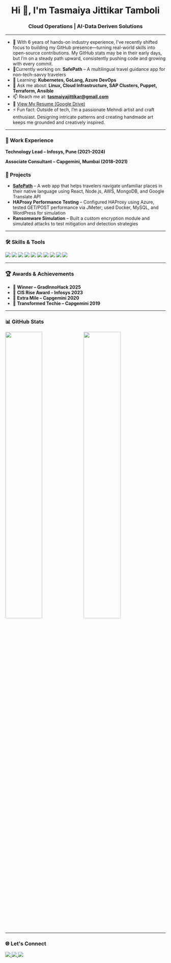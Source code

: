 <h1 align="center">Hi 👋, I'm Tasmaiya Jittikar Tamboli</h1>
<h3 align="center">Cloud Operations | AI-Data Deriven Solutions</h3>

---

- 🌱 With 6 years of hands-on industry experience, I've recently shifted focus to building my GitHub presence—turning real-world skills into open-source contributions. My GitHub stats may be in their early days, 
    but I’m on a steady path upward, consistently pushing code and growing with every commit.
- 🔭Currently working on: **SafePath** – A multilingual travel guidance app for non-tech-savvy travelers  
- 🌱 Learning: **Kubernetes, GoLang, Azure DevOps**  
- 💬 Ask me about: **Linux, Cloud Infrastructure, SAP Clusters, Puppet, Terraform, Ansible**  
- 📫 Reach me at: **tasmaiyajittikar@gmail.com**  
- 📄 [View My Resume (Google Drive)](https://drive.google.com/file/d/1DRatPkx0vKw_9ztw3sDpbhJA0RlrWDHg/view?usp=drive_link)  
- ⚡ Fun fact: Outside of tech, I’m a passionate Mehndi artist and craft enthusiast. Designing intricate patterns and creating handmade art keeps me grounded and creatively inspired.

---

### 💼 Work Experience

**Technology Lead – Infosys, Pune (2021–2024)**  

**Associate Consultant – Capgemini, Mumbai (2018–2021)**  

### 🚀 Projects

- **[SafePath](https://github.com/tasmaiyajittikar/safePath1)** – A web app that helps travelers navigate unfamiliar places in their native language using React, Node.js, AWS, MongoDB, and Google Translate API  
- **HAProxy Performance Testing** – Configured HAProxy using Azure, tested GET/POST performance via JMeter; used Docker, MySQL, and WordPress for simulation  
- **Ransomware Simulation** – Built a custom encryption module and simulated attacks to test mitigation and detection strategies

---

### 🛠️ Skills & Tools

<p align="left">
  <img src="https://img.shields.io/badge/-Python-05122A?style=flat&logo=python" />
  <img src="https://img.shields.io/badge/-AWS-232F3E?style=flat&logo=amazon-aws" />
  <img src="https://img.shields.io/badge/-Terraform-623CE4?style=flat&logo=terraform" />
  <img src="https://img.shields.io/badge/-Ansible-E74429?style=flat&logo=ansible" />
  <img src="https://img.shields.io/badge/-Docker-2496ED?style=flat&logo=docker" />
  <img src="https://img.shields.io/badge/-Linux-FCC624?style=flat&logo=linux" />
  <img src="https://img.shields.io/badge/-MySQL-4479A1?style=flat&logo=mysql" />
  <img src="https://img.shields.io/badge/-React-20232A?style=flat&logo=react" />
 <img src="https://img.shields.io/badge/-SAP-0FAAFF?style=flat&logo=sap" />
  <img src="https://img.shields.io/badge/-ServiceNow-1CB743?style=flat&logo=servicenow&logoColor=white" />
</p>

---

### 🏆 Awards & Achievements

- 🥇 **Winner – GradInnoHack 2025**
- 🏅 **CIS Rise Award – Infosys 2023**
- 🌟 **Extra Mile – Capgemini 2020**
- 🧠 **Transformed Techie – Capgemini 2019**

---

### 📊 GitHub Stats

<p align="left">
  <img src="https://github-readme-stats.vercel.app/api?username=tasmaiyajittikar&show_icons=true&theme=radical" width="48%" />
  <img src="https://github-readme-streak-stats.herokuapp.com?user=tasmaiyajittikar&theme=radical" width="48%" />
</p>

---

### 🌐 Let's Connect

<p align="left">
  <a href="https://www.linkedin.com/in/tasmaiya-tamboli" target="_blank"> <img src="https://img.shields.io/badge/-LinkedIn-0077B5?style=flat&logo=linkedin" /> </a>
  <a href="mailto:tasmaiyajittikar@gmail.com"> <img src="https://img.shields.io/badge/-Gmail-D14836?style=flat&logo=gmail&logoColor=white" /> </a>
  <a href="https://github.com/tasmaiyajittikar"> <img src="https://img.shields.io/badge/-GitHub-181717?style=flat&logo=github" /> </a>
</p>
